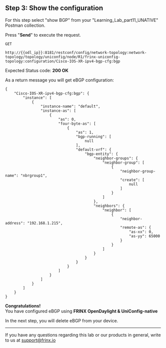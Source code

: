 ## Step 3: Show the configuration

For this step select "show BGP" from your "Learning_Lab_part11_UNATIVE" Postman collection.

Press "**Send**" to execute the request.

```
GET

http://{{odl_ip}}:8181/restconf/config/network-topology:network-topology/topology/uniconfig/node/R1/frinx-uniconfig-topology:configuration/Cisco-IOS-XR-ipv4-bgp-cfg:bgp
```

Expected Status code: **200 OK**

As a return message you will get eBGP configuration:


```
{
    "Cisco-IOS-XR-ipv4-bgp-cfg:bgp": {
        "instance": [
            {
                "instance-name": "default",
                "instance-as": [
                    {
                        "as": 0,
                        "four-byte-as": [
                            {
                                "as": 1,
                                "bgp-running": [
                                    null
                                ],
                                "default-vrf": {
                                    "bgp-entity": {
                                        "neighbor-groups": {
                                            "neighbor-group": [
                                                {
                                                    "neighbor-group-name": "nbrgroup1",
                                                    "create": [
                                                        null
                                                    ]
                                                }
                                            ]
                                        },
                                        "neighbors": {
                                            "neighbor": [
                                                {
                                                    "neighbor-address": "192.168.1.215",
                                                    "remote-as": {
                                                        "as-xx": 0,
                                                        "as-yy": 65000
                                                    }
                                                }
                                            ]
                                        }
                                    }
                                }
                            }
                        ]
                    }
                ]
            }
        ]
    }
}
```
**Congratulations!** <br>
You have configured eBGP using **FRINX OpenDaylight & UniConfig-native**

In the next step, you will delete eBGP from your device.

---
If you have any questions regarding this lab or our products in general, write to us at [support@frinx.io](mailto:support@frinx.io)